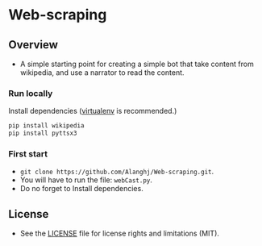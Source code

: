 # Web-scraping

## Overview
* A simple starting point for creating a simple bot that take content from wikipedia, and use a narrator to read the content.

### Run locally
Install dependencies ([virtualenv](http://virtualenv.readthedocs.org/en/latest/) is recommended.)

```python
pip install wikipedia
pip install pyttsx3
```

### First start 

* `git clone https://github.com/Alanghj/Web-scraping.git`. 
* You will have to run the file: `webCast.py`.
* Do no forget to Install dependencies.


## License

* See the [LICENSE](LICENSE.md) file for license rights and limitations (MIT).
